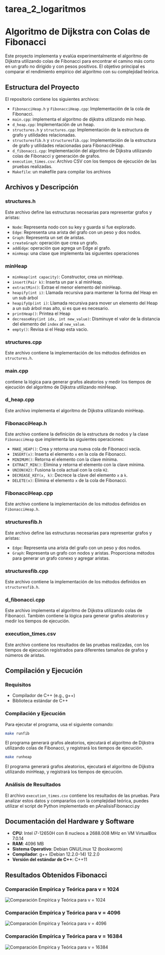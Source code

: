 # tarea_2_logaritmos
# Algoritmo de Dijkstra con Colas de Fibonacci

Este proyecto implementa y evalúa experimentalmente el algoritmo de Dijkstra utilizando colas de Fibonacci para encontrar el camino más corto en un grafo no dirigido y con pesos positivos. El objetivo principal es comparar el rendimiento empírico del algoritmo con su complejidad teórica.

## Estructura del Proyecto

El repositorio contiene los siguientes archivos:

- `FibonacciHeap.h` y `FibonacciHeap.cpp`: Implementación de la cola de Fibonacci.
- `main.cpp`: implementa el algoritmo de dijkstra utilizando min heap.
- `d_heap.cpp`: Implementación de un heap.
- `structures.h` y `structures.cpp`: Implementación de la estructura de grafo y utilidades relacionadas.
- `structuresfib.h` y `structuresfib.cpp`: Implementación de la estructura de grafo y utilidades relacionadas para FibonacciHeap.
- `d_fibonacci.cpp`: Implementación del algoritmo de Dijkstra utilizando colas de Fibonacci y generación de grafos.
- `execution_times.csv`: Archivo CSV con los tiempos de ejecución de las pruebas realizadas.
- `Makefile`: un makefile para compilar los archivos

## Archivos y Descripción


### structures.h

Este archivo define las estructuras necesarias para representar grafos y aristas:
- `Node`: Representa nodo con su key y guarda si fue explorado.
- `Edge`: Representa una arista del grafo con un peso y dos nodos.
- `Graph`: Representa un set de aristas.
- `createGraph`: operación que crea un grafo.
- `addEdge`: operación que agrega un Edge al grafo.
- `minHeap`: una clase que implementa las siguientes operaciones

### minHeap
- `minHeap(int capacity)`: Constructor, crea un minHeap.
- `insert(Pair k)`: Inserta un par `k` al minHeap.
- `extractMin()`: Extrae el menor elemento del minHeap.
- `heapify(int i)`: Llamada recursiva para mantener la forma del Heap en un sub árbol
- `heapifyUp(int i)`: Llamada recursiva para mover un elemento del Heap a un sub árbol mas alto, si es que es necesario.
- `printHeap()`: Printea el Heap
- `decreaseKey(int idx, int new_value)`: Disminuye el valor de la distancia del elemento del `index` al `new_value`.
- `empty()`: Revisa si el Heap esta vacio.


### structures.cpp

Este archivo contiene la implementación de los métodos definidos en `structures.h`.

### main.cpp

contiene la lógica para generar grafos aleatorios y medir los tiempos de ejecución del algoritmo de Dijkstra utilizando minHeap.

### d_heap.cpp

Este archivo implementa el algoritmo de Dijkstra utilizando minHeap.

### FibonacciHeap.h

Este archivo contiene la definición de la estructura de nodos y la clase `FibonacciHeap` que implementa las siguientes operaciones:

- `MAKE_HEAP()`: Crea y retorna una nueva cola de Fibonacci vacía.
- `INSERT(x)`: Inserta el elemento `x` en la cola de Fibonacci.
- `MINIMUM()`: Retorna el elemento con la clave mínima.
- `EXTRACT_MIN()`: Elimina y retorna el elemento con la clave mínima.
- `UNION(H2)`: Fusiona la cola actual con la cola `H2`.
- `DECREASE_KEY(x, k)`: Decrece la clave del elemento `x` a `k`.
- `DELETE(x)`: Elimina el elemento `x` de la cola de Fibonacci.

### FibonacciHeap.cpp

Este archivo contiene la implementación de los métodos definidos en `FibonacciHeap.h`.

### structuresfib.h

Este archivo define las estructuras necesarias para representar grafos y aristas:

- `Edge`: Representa una arista del grafo con un peso y dos nodos.
- `Graph`: Representa un grafo con nodos y aristas. Proporciona métodos para generar un grafo conexo y agregar aristas.

### structuresfib.cpp

Este archivo contiene la implementación de los métodos definidos en `structuresfib.h`.

### d_fibonacci.cpp

Este archivo implementa el algoritmo de Dijkstra utilizando colas de Fibonacci. También contiene la lógica para generar grafos aleatorios y medir los tiempos de ejecución.

### execution_times.csv

Este archivo contiene los resultados de las pruebas realizadas, con los tiempos de ejecución registrados para diferentes tamaños de grafos y números de aristas.

## Compilación y Ejecución

### Requisitos

- Compilador de C++ (e.g., g++)
- Biblioteca estándar de C++

### Compilación y Ejecución

Para ejecutar el programa, usa el siguiente comando:

```sh
make runfib
```
El programa generará grafos aleatorios, ejecutará el algoritmo de Dijkstra utilizando colas de Fibonacci, y registrará los tiempos de ejecución.

```sh
make runheap
```

El programa generará grafos aleatorios, ejecutará el algoritmo de Dijkstra utilizando minHeap, y registrará los tiempos de ejecución.

### Análisis de Resultados

El archivo `execution_times.csv` contiene los resultados de las pruebas. Para analizar estos datos y compararlos con la complejidad teórica, puedes utilizar el script de Python implementado en pAnalisisFibonacci.py

## Documentación del Hardware y Software

- **CPU**: Intel i7-12650H con 8 nucleos a 2688.008 MHz en VM VirtualBox 7.0.14
- **RAM**: 4096 MB
- **Sistema Operativo**: Debian GNU/Linux 12 (bookworm)
- **Compilador**: g++ (Debian 12.2.0-14) 12.2.0
- **Versión del estándar de C++**: C++11

## Resultados Obtenidos Fibonacci

### Comparación Empírica y Teórica para v = 1024
![Comparación Empírica y Teórica para v = 1024](Fibonacci/Graficos/execution_time_fib_v_1024.png)

### Comparación Empírica y Teórica para v = 4096
![Comparación Empírica y Teórica para v = 4096](Fibonacci/Graficos/execution_time_fib_v_4096.png)

### Comparación Empírica y Teórica para v = 16384
![Comparación Empírica y Teórica para v = 16384](Fibonacci/Graficos/execution_time_fib_v_16384.png)
